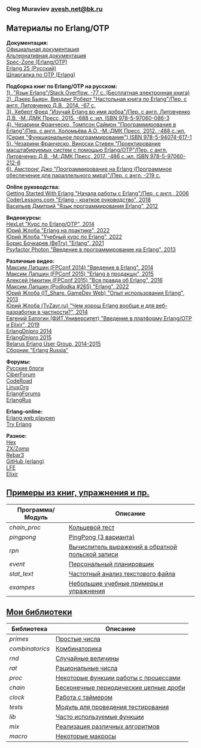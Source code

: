 ### Oleg Muraviev <avesh.net@bk.ru>  

## Материалы по Erlang/OTP  
**Документация:**  
[Официальная документация](https://www.erlang.org/docs)  
[Альтернативная документация](https://www.erldocs.com/)  
[Spec-Zone (Erlang/OTP)](https://spec-zone.ru/erlang/)  
[Erlang 25 (Русский)](https://runebook.dev/ru/docs/erlang/-index-)  
[Шпаргалка по OTP (Erlang)](https://itnan.ru/post.php?c=1&p=346252)  

**Подборка книг по Erlang/OTP на русском:**  
[1). "Язык Erlang"/Stack Overflow. -77 с. (Бесплатная электронная книга)](books/book01.pdf)  
[2). Дэкер Бьярн, Вирдинг Роберт "Настольная книга по Erlang"/Пер. с англ. Литовченко Д.В., 2014. -67 с.](books/book02.pdf)  
[3). Хеберт Фред "Изучай Erlang во имя добра"/Пер. с англ. Литовченко Д.В. -М.:ДМК Пресс, 2015. -688 с.:ил. ISBN 978-5-97060-086-3](books/book03.pdf)  
[4). Чезарини Франческо, Томпсон Саймон "Программирование в Erlang"/Пер. с англ. Холомьёва А.О. -М.:ДМК Пресс, 2012. -488 с.:ил. (Серия "Функциональное программирование") ISBN 978-5-94074-617-1](books/book04.pdf)  
[5). Чезарини Франческо, Виноски Стивен "Проектирование масштабируемых систем с помощью Erlang/OTP"/Пер. с англ. Литовченко Д.В. -М.:ДМК Пресс, 2017. -486 с.:ил. ISBN 978-5-97060-212-6](books/book05.pdf)  
[6). Амстронг Джо "Программирование на Erlang (Программное обеспечение для параллельного мира)"/Пер. с англ. -219 с.](books/book06.pdf)  

**Online руководства:**  
[Getting Started With Erlang "Начала работы с Erlang"/Пер. с англ., 2006](https://www.rsdn.org/article/erlang/GettingStartedWithErlang.xml)  
[CoderLessons.com "Erlang - краткое руководство", 2018](https://coderlessons.com/tutorials/kompiuternoe-programmirovanie/vyuchit-erlang/erlang-kratkoe-rukovodstvo?ysclid=l33ww6nult)  
[Васильев Дмитрий "Язык программирования Erlang", 2012](http://hlabs.org/development/erlang/)  

**Видеокурсы:**  
[HexLet "Курс по Erlang/OTP", 2014](https://www.youtube.com/watch?v=6oVhisTplZA)  
[Юрий Жлоба "Erlang на практике", 2022](https://ru.hexlet.io/courses/erlang_101)  
[Юрий Жлоба "Учебный курс по Erlang", 2022](https://www.youtube.com/playlist?list=PLYuTgpYrBrVIc3NddS_2w7e6OwgbMGjNR)  
[Борис Бочкарев (BeTry) "Erlang", 2021](https://www.youtube.com/playlist?list=PLOjc9X-vV0SH45CCKZsRsm5b_JO-w24Jz)  
[Psyfactor Photon "Введение в программирование на Erlang", 2013](https://www.youtube.com/playlist?list=PLyKEegf7mKMBwH1yn9UkFQ4u0ss1mI5M_)  

**Различные видео:**  
[Максим Лапшин (FPConf 2014) "Введение в Erlang", 2014](https://www.youtube.com/watch?v=Z8B8eOc3BAI&list=PLY3spNmwoSY8RS7Q4HxNylBMcGSdTnxa6&index=3)  
[Максим Лапшин (FPConf 2015) "Erlang в продакшн", 2015](https://www.youtube.com/watch?v=zefdqQV74R0)  
[Алексей Никитин (FPConf 2015) "Вся правда об Erlang", 2016](https://www.youtube.com/watch?v=kHxNgiKGuF8&list=PLY3spNmwoSY-oNRvjL63BMqCk2qwLE4GF&index=3)  
[Максим Лапшин (Podlodka #265) "Erlang", 2022](https://www.youtube.com/watch?v=MPUxk_6CMoA)  
[Юрий Жлоба (IT_Share. GameDev Web) "Опыт использования Erlang", 2013](https://www.youtube.com/watch?v=LscdVp7wgqQ)  
[Юрий Жлоба  (TvZavr.ru) "Чем хорош Erlang вообще и для веб-разработки в частности?", 2014](https://www.youtube.com/watch?v=Nt3UjQ7pKvg)  
[Евгений Батогин (ФИТ.Университет) "Введение в платформу Erlang/OTP и Elixir", 2019](https://www.youtube.com/watch?v=MF8E3ij3IRI)  
[ErlangDnipro 2014](https://www.youtube.com/playlist?list=PLLixtMuy_dAgIp-7Yeq8cjpTUXhtkn4gL)  
[ErlangDnipro 2015](https://www.youtube.com/playlist?list=PLLixtMuy_dAgjoGrD0zFkVDcDlftISWbK)  
[Belarus Erlang User Group, 2014-2015](https://www.youtube.com/playlist?list=PLYuTgpYrBrVLVIFq5qVWh-CBILw3qIyeP)  
[Сборник "Erlang Russia"](https://www.youtube.com/playlist?list=PLej8-Q0wVPg2tcCCnPE7qtd5azxDuezWF)  

**Форумы:**  
[Русские блоги](https://russianblogs.com/tag/Erlang/)  
[CiberForum](https://www.cyberforum.ru/erlang/)  
[CodeRoad](https://coderoad.ru/list/?page=1&sort=view&tag=erlang)  
[LinuxOrg](https://www.linux.org.ru/tag/erlang)  
[ErlangForums](https://erlangforums.com/)  
[ErlangRus](https://t.me/erlangrus)  

**Erlang-online:**  
[Erlang web playpen](http://tryerl.seriyps.ru/)  
[Try Erlang](https://www.tryerlang.org/)  

**Разное:**  
[Hex](https://hex.pm/)  
[ZX/Zomp](https://zxq9.com/projects/zomp/index.html)  
[Rebar3](https://www.rebar3.org/)  
[GitHub (erlang)](https://github.com/search?q=erlang)  
[LFE](https://lfe.io/)  
[Elixir](https://elixir-lang.org/)  

## [Примеры из книг, упражнения и пр.](programs)
|Программа/Модуль|Описание|  
|------------|---------------------------------------------|  
|*chain_proc*|[Кольцевой тест](doc/chain_proc.md)|  
|*pingpong*|[PingPong (3 варианта)](doc/pingpong.md)|  
|*rpn*|[Вычислитель выражений в обратной польской записи](doc/rpn.md)|  
|*event*|[Персональный планировщик](doc/event.md)|  
|*stat_text*|[Частотный анализ текстового файла](doc/stat_text.md)|  
|*exampes*|[Небольшие учебные примеры и упражнения](examples/)|  

## [Мои библиотеки](libs)  
|Библиотека|Описание|  
|---------------|--------------------------------------------------|  
|*primes*|[Простые числа](doc/primes.md)|  
|*combinatorics*|[Комбинаторика](doc/combinatorics.md)|  
|*rnd*|[Случайные величины](doc/rnd.md)|  
|*rat*|[Рациональные числа](doc/rat.md)|  
|*proc*|[Некоторые функции работы с процессами](doc/proc.md)|  
|*chain*|[Бесконечные периодические цепные дроби](doc/chain.md)|  
|*clock*|[Работа с таймером](doc/clock.md)|  
|*tests*|[Модуль для проведения тестирования](doc/tests.md)|  
|*lib*|[Часто используемые функции](doc/lib.md)|  
|*mix*|[Реализация различных алгоритмов](doc/mix.md)|  
|*macro*|[Некоторые макросы](doc/macro.md)|  

